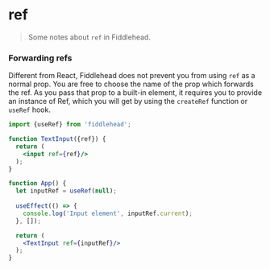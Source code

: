 # ref

> Some notes about `ref` in Fiddlehead.

### Forwarding refs

Different from React, Fiddlehead does not prevent you from using `ref` as a normal prop.
You are free to choose the name of the prop which forwards the ref.
As you pass that prop to a built-in element, it requires you to provide an instance of Ref,
which you will get by using the `createRef` function or `useRef` hook.

```jsx
import {useRef} from 'fiddlehead';

function TextInput({ref}) {
  return (
    <input ref={ref}/>
  );
}

function App() {
  let inputRef = useRef(null);
  
  useEffect(() => {
    console.log('Input element', inputRef.current);
  }, []);

  return (
    <TextInput ref={inputRef}/>
  );
}
```
